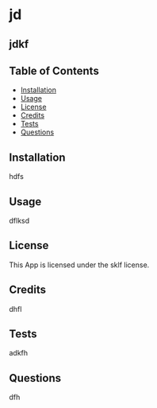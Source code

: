 
  # jd
  
 ## jdkf

 ## Table of Contents
  * [Installation](#Installation)
  * [Usage](#Usage)
  * [License](#license)
  * [Credits](#credits)
  * [Tests](#tests)
  * [Questions](#questions)
 ## Installation

 hdfs

 ## Usage
 
 dflksd

 ## License
 
 This App is licensed under the sklf license.

 ## Credits
 
 dhfl

 ## Tests
 
 adkfh

 ## Questions
 
 dfh

    
  
  